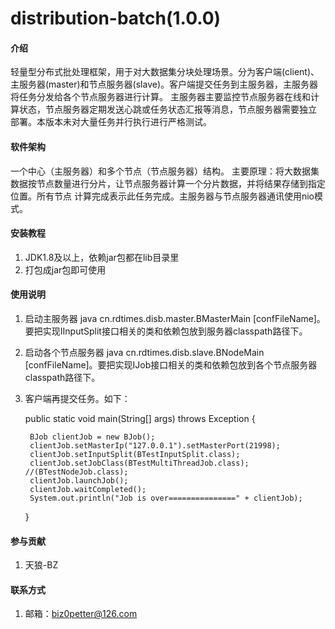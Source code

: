 # distribution-batch(1.0.0)

#### 介绍
轻量型分布式批处理框架，用于对大数据集分块处理场景。分为客户端(client)、主服务器(master)和节点服务器(slave)。客户端提交任务到主服务器，主服务器将任务分发给各个节点服务器进行计算。
主服务器主要监控节点服务器在线和计算状态，节点服务器定期发送心跳或任务状态汇报等消息，节点服务器需要独立
部署。本版本未对大量任务并行执行进行严格测试。


#### 软件架构
一个中心（主服务器）和多个节点（节点服务器）结构。
主要原理：将大数据集数据按节点数量进行分片，让节点服务器计算一个分片数据，并将结果存储到指定位置。所有节点
        计算完成表示此任务完成。主服务器与节点服务器通讯使用nio模式。

#### 安装教程
1. JDK1.8及以上，依赖jar包都在lib目录里
2. 打包成jar包即可使用

#### 使用说明

1. 启动主服务器 java cn.rdtimes.disb.master.BMasterMain [confFileName]。要把实现IInputSplit接口相关的类和依赖包放到服务器classpath路径下。
2. 启动各个节点服务器 java cn.rdtimes.disb.slave.BNodeMain [confFileName]。要把实现IJob接口相关的类和依赖包放到各个节点服务器classpath路径下。
3. 客户端再提交任务。如下：

    public static void main(String[] args) throws Exception {

        BJob clientJob = new BJob();
        clientJob.setMasterIp("127.0.0.1").setMasterPort(21998);
        clientJob.setInputSplit(BTestInputSplit.class);
        clientJob.setJobClass(BTestMultiThreadJob.class);     //(BTestNodeJob.class);
        clientJob.launchJob();
        clientJob.waitCompleted();
        System.out.println("Job is over===============" + clientJob);
    }

#### 参与贡献
1. 天狼-BZ

#### 联系方式
1. 邮箱：biz0petter@126.com

